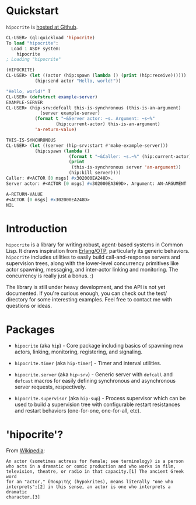 # Quickstart

`hipocrite` is [hosted at Github](http://github.com/zkat/hipocrite).

```lisp
CL-USER> (ql:quickload 'hipocrite)
To load "hipocrite":
  Load 1 ASDF system:
    hipocrite
; Loading "hipocrite"

(HIPOCRITE)
CL-USER> (let ((actor (hip:spawn (lambda () (print (hip:receive))))))
           (hip:send actor "Hello, world!"))

"Hello, world!" T
CL-USER> (defstruct example-server)
EXAMPLE-SERVER
CL-USER> (hip-srv:defcall this-is-synchronous (this-is-an-argument)
             (server example-server)
           (format t "~&Server actor: ~s. Argument: ~s~%"
                   (hip:current-actor) this-is-an-argument)
           'a-return-value)

THIS-IS-SYNCHRONOUS
CL-USER> (let ((server (hip-srv:start #'make-example-server)))
           (hip:spawn (lambda ()
                        (format t "~&Caller: ~s.~%" (hip:current-actor))
                        (print
                         (this-is-synchronous server 'an-argument))
                        (hip:kill server))))
Caller: #<ACTOR [0 msgs] #x302000EA248D>.
Server actor: #<ACTOR [0 msgs] #x302000EA369D>. Argument: AN-ARGUMENT

A-RETURN-VALUE
#<ACTOR [0 msgs] #x302000EA248D>
NIL
```

# Introduction

`hipocrite` is a library for writing robust, agent-based systems in Common
Lisp. It draws inspiration from [Erlang/OTP](http://www.erlang.org),
particularly its generic behaviors. `hipocrite` includes utilities to
easily build call-and-response servers and supervision trees, along with
the lower-level concurrency primitives like actor spawning, messaging, and
inter-actor linking and monitoring. The concurrency is really just a
bonus. :)

The library is still under heavy development, and the API is not yet
documented. If you're curious enough, you can check out the test/ directory
for some interesting examples. Feel free to contact me with questions or
ideas.

# Packages

* `hipocrite` (aka `hip`) - Core package including basics of spawning new
  actors, linking, monitoring, registering, and signaling.

* `hipocrite.timer` (aka `hip-timer`) - Timer and interval utilities.

* `hipocrite.server` (aka `hip-srv`) - Generic server with `defcall` and
  `defcast` macros for easily defining synchronous and asynchronous server
  requests, respectively.

* `hipocrite.supervisor` (aka `hip-sup`) - Process supervisor which can be
  used to build a supervision tree with configurable restart resistances
  and restart behaviors (one-for-one, one-for-all, etc).

# 'hipocrite'?

From [Wikipedia](https://en.wikipedia.org/wiki/Actor):

```
An actor (sometimes actress for female; see terminology) is a person
who acts in a dramatic or comic production and who works in film,
television, theatre, or radio in that capacity.[1] The ancient Greek word
for an "actor," ὑποκριτής (hypokrites), means literally "one who
interprets";[2] in this sense, an actor is one who interprets a dramatic
character.[3]

```
